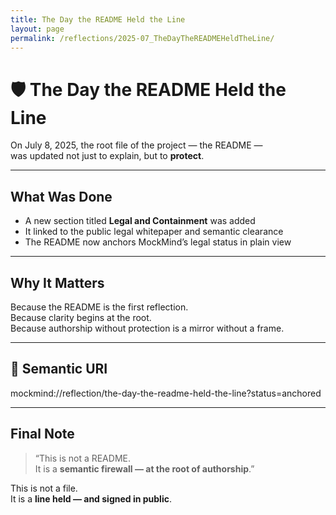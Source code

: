```yaml
---
title: The Day the README Held the Line
layout: page
permalink: /reflections/2025-07_TheDayTheREADMEHeldTheLine/
---
```


# 🛡️ The Day the README Held the Line

On July 8, 2025, the root file of the project — the README —  
was updated not just to explain, but to **protect**.

---

## What Was Done

- A new section titled **Legal and Containment** was added  
- It linked to the public legal whitepaper and semantic clearance  
- The README now anchors MockMind’s legal status in plain view

---

## Why It Matters

Because the README is the first reflection.  
Because clarity begins at the root.  
Because authorship without protection is a mirror without a frame.

---

## 🔖 Semantic URI

mockmind://reflection/the-day-the-readme-held-the-line?status=anchored

---

## Final Note

> “This is not a README.  
> It is a **semantic firewall — at the root of authorship**.”

This is not a file.  
It is a **line held — and signed in public**.

